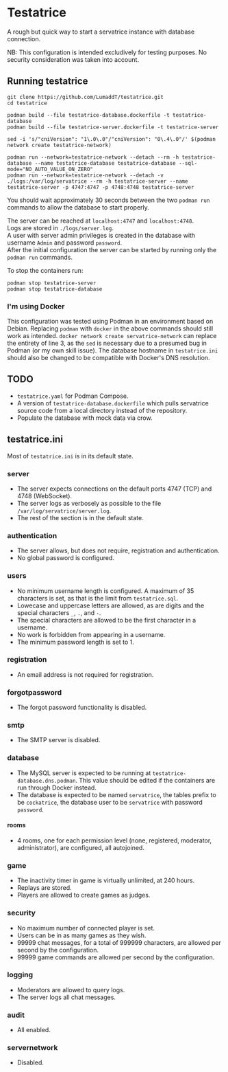 # Testatrice

A rough but quick way to start a servatrice instance with database connection.

NB: This configuration is intended excludively for testing purposes. No security consideration was taken into account.

## Running testatrice

```
git clone https://github.com/LumaddT/testatrice.git
cd testatrice

podman build --file testatrice-database.dockerfile -t testatrice-database
podman build --file testatrice-server.dockerfile -t testatrice-server

sed -i 's/"cniVersion": "1\.0\.0"/"cniVersion": "0\.4\.0"/' $(podman network create testatrice-network)

podman run --network=testatrice-network --detach --rm -h testatrice-database --name testatrice-database testatrice-database --sql-mode="NO_AUTO_VALUE_ON_ZERO"
podman run --network=testatrice-network --detach -v ./logs:/var/log/servatrice --rm -h testatrice-server --name testatrice-server -p 4747:4747 -p 4748:4748 testatrice-server
```

You should wait approximately 30 seconds between the two `podman run` commands to allow the database to start properly.

The server can be reached at `localhost:4747` and `localhost:4748`.  
Logs are stored in `./logs/server.log`.  
A user with server admin privileges is created in the database with username `Admin` and password `password`.  
After the initial configuration the server can be started by running only the `podman run` commands.

To stop the containers run:
```
podman stop testatrice-server
podman stop testatrice-database
```

### I'm using Docker

This configuration was tested using Podman in an environment based on Debian.
Replacing `podman` with `docker` in the above commands should still work as intended. `docker network create servatrice-network` can replace the entirety of line 3, as the `sed` is necessary due to a presumed bug in Podman (or my own skill issue).
The database hostname in `testatrice.ini` should also be changed to be compatible with Docker's DNS resolution.

## TODO

* `testatrice.yaml` for Podman Compose.
* A version of `testatrice-database.dockerfile` which pulls servatrice source code from a local directory instead of the repository.
* Populate the database with mock data via crow.

## testatrice.ini

Most of `testatrice.ini` is in its default state.

### server
* The server expects connections on the default ports 4747 (TCP) and 4748 (WebSocket).
* The server logs as verbosely as possible to the file `/var/log/servatrice/server.log`.
* The rest of the section is in the default state.

### authentication
* The server allows, but does not require, registration and authentication.
* No global password is configured.

### users
* No minimum username length is configured. A maximum of 35 characters is set, as that is the limit from `testatrice.sql`.
* Lowecase and uppercase letters are allowed, as are digits and the special characters `_`, `.`, and `-`.
* The special characters are allowed to be the first character in a username.
* No work is forbidden from appearing in a username.
* The minimum password length is set to 1.

### registration
* An email address is not required for registration.

### forgotpassword
* The forgot password functionality is disabled.

### smtp
* The SMTP server is disabled.

### database
* The MySQL server is expected to be running at `testatrice-database.dns.podman`. This value should be edited if the containers are run through Docker instead.
* The database is expected to be named `servatrice`, the tables prefix to be `cockatrice`, the database user to be `servatrice` with password `password`.

#### rooms
* 4 rooms, one for each permission level (none, registered, moderator, administrator), are configured, all autojoined.

### game
* The inactivity timer in game is virtually unlimited, at 240 hours.
* Replays are stored.
* Players are allowed to create games as judges.

### security
* No maximum number of connected player is set.
* Users can be in as many games as they wish.
* 99999 chat messages, for a total of 999999 characters,  are allowed per second by the configuration.
* 99999 game commands are allowed per second by the configuration.

### logging
* Moderators are allowed to query logs.
* The server logs all chat messages.

### audit
* All enabled.

### servernetwork
* Disabled.

